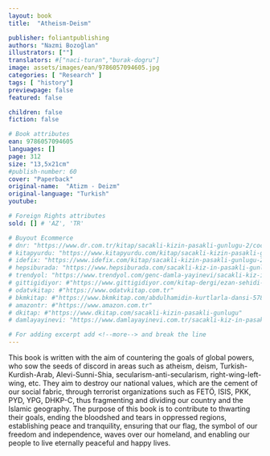 ```yaml
---
layout: book
title:  "Atheism-Deism"

publisher: foliantpublishing
authors: "Nazmi Bozoğlan"
illustrators: [""]
translators: #["naci-turan","burak-dogru"]
image: assets/images/ean/9786057094605.jpg
categories: [ "Research" ]
tags: [ "history"]
previewpage: false
featured: false

children: false
fiction: false

# Book attributes
ean: 9786057094605
languages: []
page: 312
size: "13,5x21cm"
#publish-number: 60
cover: "Paperback"
original-name:  "Atizm - Deizm"
original-language: "Turkish"
youtube:

# Foreign Rights attributes
sold: [] # 'AZ', 'TR'

# Buyout Ecommerce
# dnr: "https://www.dr.com.tr/kitap/sacakli-kizin-pasakli-gunlugu-2/cocuk-ve-genclik/genclik-10-yas/roman-oyku/urunno=0001893059001"
# kitapyurdu: "https://www.kitapyurdu.com/kitap/sacakli-kizin-pasakli-gunlugu-2-/560122.html&filter_name=Sa%C3%A7akl%C4%B1+K%C4%B1z%27%C4%B1n+Pasakl%C4%B1+G%C3%BCnl%C3%BC%C4%9F%C3%BC+2"
# idefix: "https://www.idefix.com/kitap/sacakli-kizin-pasakli-gunlugu-2/cocuk-ve-genclik/genclik-10-yas/roman-oyku/urunno=0001893059001"
# hepsiburada: "https://www.hepsiburada.com/sacakli-kiz-in-pasakli-gunlugu-2-damla-yayinevi-p-HBV000012ER86"
# trendyol: "https://www.trendyol.com/genc-damla-yayinevi/sacakli-kiz-in-pasakli-gunlugu-2-p-54825777"
# gittigidiyor: #"https://www.gittigidiyor.com/kitap-dergi/ezan-sehidi-adnan-menderes_pdp_732728793"
# odatvkitap: #"https://www.odatvkitap.com.tr"
# bkmkitap: #"https://www.bkmkitap.com/abdulhamidin-kurtlarla-dansi-578226"
# amazontr: #"https://www.amazon.com.tr"
# dkitap: #"https://www.dkitap.com/sacakli-kizin-pasakli-gunlugu"
# damlayayinevi: "https://www.damlayayinevi.com.tr/sacakli-kiz-in-pasakli-gunlugu-2-bu-iste-bi-terslik-var"

# For adding excerpt add <!--more--> and break the line
---
```

This book is written with the aim of countering
the goals of global powers, who sow the seeds
of discord in areas such as atheism, deism, Turkish-Kurdish-Arab, Alevi-Sunni-Shia, secularism-anti-secularism, right-wing-left-wing, etc. They aim to
destroy our national values, which are the cement
of our social fabric, through terrorist organizations
such as FETÖ, ISIS, PKK, PYD, YPG, DHKP-C,
thus fragmenting and dividing our country and the
Islamic geography.
The purpose of this book is to contribute to
thwarting their goals, ending the bloodshed and
tears in oppressed regions, establishing peace
and tranquility, ensuring that our flag, the symbol
of our freedom and independence, waves over our
homeland, and enabling our people to live eternally
peaceful and happy lives.
<!--more--> 

